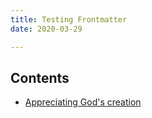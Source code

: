 ```yaml
---
title: Testing Frontmatter
date: 2020-03-29

---
```



## Contents

 - [Appreciating God's creation](https://github.com/jerrytigerxu/way-reality-life/tree/master/The%20Reality/God's%20Creation)
